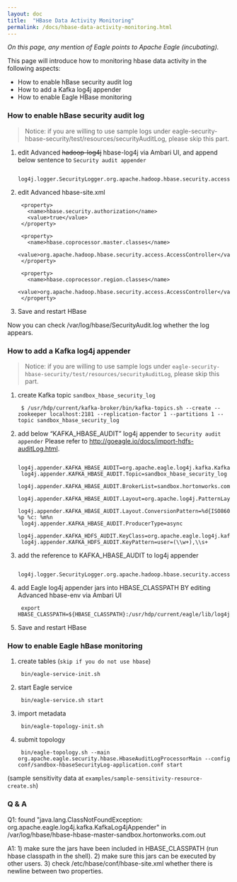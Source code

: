 ```yaml
---
layout: doc
title:  "HBase Data Activity Monitoring" 
permalink: /docs/hbase-data-activity-monitoring.html
---
```


*On this page, any mention of Eagle points to Apache Eagle (incubating).*

This page will introduce how to monitoring hbase data activity in the following aspects:

* How to enable hBase security audit log
* How to add a Kafka log4j appender
* How to enable Eagle HBase monitoring

### How to enable hBase security audit log

> Notice: if you are willing to use sample logs under eagle-security-hbase-security/test/resources/securityAuditLog, please skip this part.

1. edit Advanced ~~hadoop-log4j~~ hbase-log4j via Ambari UI, and append below sentence to `Security audit appender`

        log4j.logger.SecurityLogger.org.apache.hadoop.hbase.security.access.AccessController=TRACE,RFAS

2. edit Advanced hbase-site.xml
    
        <property>
          <name>hbase.security.authorization</name>
          <value>true</value>
        </property>

        <property>
          <name>hbase.coprocessor.master.classes</name>
          <value>org.apache.hadoop.hbase.security.access.AccessController</value>
        </property>

        <property>
          <name>hbase.coprocessor.region.classes</name>
          <value>org.apache.hadoop.hbase.security.access.AccessController</value>
        </property>

3. Save and restart HBase
 
Now you can check /var/log/hbase/SecurityAudit.log whether the log appears. 

### How to add a Kafka log4j appender

> Notice: if you are willing to use sample logs under `eagle-security-hbase-security/test/resources/securityAuditLog`, please skip this part.

1. create Kafka topic `sandbox_hbase_security_log`

        $ /usr/hdp/current/kafka-broker/bin/kafka-topics.sh --create --zookeeper localhost:2181 --replication-factor 1 --partitions 1 --topic sandbox_hbase_security_log
2. add below “KAFKA_HBASE_AUDIT” log4j appender to `Security audit appender`
   Please refer to http://goeagle.io/docs/import-hdfs-auditLog.html.
   
        log4j.appender.KAFKA_HBASE_AUDIT=org.apache.eagle.log4j.kafka.KafkaLog4jAppender
        log4j.appender.KAFKA_HBASE_AUDIT.Topic=sandbox_hbase_security_log
        log4j.appender.KAFKA_HBASE_AUDIT.BrokerList=sandbox.hortonworks.com:6667
        log4j.appender.KAFKA_HBASE_AUDIT.Layout=org.apache.log4j.PatternLayout
        log4j.appender.KAFKA_HBASE_AUDIT.Layout.ConversionPattern=%d{ISO8601} %p %c: %m%n
        log4j.appender.KAFKA_HBASE_AUDIT.ProducerType=async
        log4j.appender.KAFKA_HDFS_AUDIT.KeyClass=org.apache.eagle.log4j.kafka.hadoop.GenericLogKeyer
        log4j.appender.KAFKA_HDFS_AUDIT.KeyPattern=user=(\\w+),\\s+

3. add the reference to KAFKA_HBASE_AUDIT to log4j appender
 
        log4j.logger.SecurityLogger.org.apache.hadoop.hbase.security.access.AccessController=TRACE,RFAS,KAFKA_HBASE_AUDIT

4. add Eagle log4j appender jars into HBASE_CLASSPATH BY editing Advanced hbase-env via Ambari UI

        export HBASE_CLASSPATH=${HBASE_CLASSPATH}:/usr/hdp/current/eagle/lib/log4jkafka/lib/*

5. Save and restart HBase

### How to enable Eagle hBase monitoring

1. create tables (`skip if you do not use hbase`)

        bin/eagle-service-init.sh 

2. start Eagle service 

        bin/eagle-service.sh start

3. import metadata 
 
        bin/eagle-topology-init.sh

4. submit topology

        bin/eagle-topology.sh --main org.apache.eagle.security.hbase.HbaseAuditLogProcessorMain --config conf/sandbox-hbaseSecurityLog-application.conf start

(sample sensitivity data at `examples/sample-sensitivity-resource-create.sh`)

### Q & A

Q1: found "java.lang.ClassNotFoundException: org.apache.eagle.log4j.kafka.KafkaLog4jAppender" in /var/log/hbase/hbase-hbase-master-sandbox.hortonworks.com.out

A1: 1) make sure the jars have been included in HBASE_CLASSPATH (run hbase classpath in the shell). 2) make sure this jars can be executed by other users. 3) check /etc/hbase/conf/hbase-site.xml whether there is newline between two properties. 





    